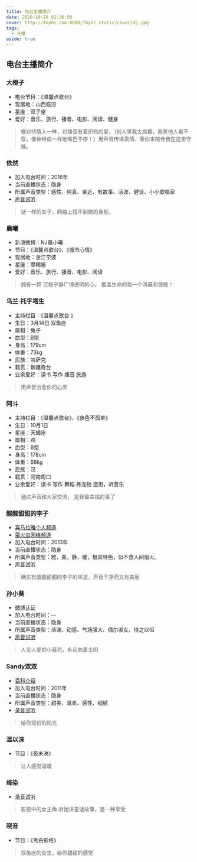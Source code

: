 ```yaml
---
title: 电台主播简介
date: 2020-10-20 01:36:50
cover: http://fmyhc.com:8088/fmyhc_static/cover/dj.jpg
tags:
  - 主播
aside: true
---
```


## 电台主播简介

### 大橙子

- 电台节目：《温馨点歌台》
- 现居地：山西临汾
- 星座：双子座
- 爱好：音乐、旅行、播音、电影、阅读、健身

> 像对待情人一样，对播音有着炽热的爱。（别人笑我太疯癫，我笑他人看不穿，像神经病一样地嘴巴不停！）用声音传递真情、等你来陪伴我在这里守候。

### 依然

- 加入电台时间：2016年
- 当前直播状态：隐身
- 所属声音类型：感性、纯真、亲近、有故事、活泼、健谈、小小歌唱家
- [声音试听](https://music.163.com/#/program?id=796634615)

> 谜一样的女子，网络上找不到她的身影。

### 晨曦
- 新浪微博：NJ晨小曦
- 节目：《温馨点歌台》、《城市心情》
- 现居地：浙江宁波
- 星座：摩羯座
- 爱好：音乐、旅行、播音、电影、阅读

> 拥有一颗
> 沉稳宁静广博透明的心，
> 覆盖生命的每一个清晨和夜晚！


### 乌兰·托乎塔生
- 主持栏目：《温馨点歌台 》
- 生日：3月14日    双鱼座
- 属相：兔子   
- 血型：B型
- 身高：179cm 
- 体重：73kg
- 民族：哈萨克
- 籍贯：新疆奇台
- 业余爱好：读书 写作 播音 旅游

> 用声音治愈你的心灵

### 阿斗
- 主持栏目：《温馨点歌台》、《夜色不孤单》
- 生日：10月1日 
- 星座：天蝎座
- 属相：鸡     
- 血型：B型
- 身高：178cm 
- 体重：68kg
- 民族：汉
- 籍贯：河南周口
- 业余爱好：读书 写作 舞蹈 养宠物 逛街，听音乐

> 通过声音和大家交流，
> 是我最幸福的事了

### 酸酸甜甜的李子

- [喜马拉雅个人频道](https://www.ximalaya.com/zhubo/3698621/)
- [萤火虫网络频道](https://www.ximalaya.com/yinyue/214724/)
- 加入电台时间：2013年
- 当前直播状态：隐身
- 所属声音类型：雅，美，静，暖，极具特色，似不食人间烟火。
- [声音试听](https://www.ximalaya.com/yinyue/214724/14023140)

> 确实有酸酸甜甜的李子的味道，声音干净而又有美丽

### 孙小葵
- [微博认证](https://weibo.com/sunxiaokui)
- 加入电台时间：--
- 当前直播状态：隐身
- 所属声音类型：活泼、动感、气场强大、偶尔淑女、持之以恒
- [声音试听](https://www.ximalaya.com/yule/761/10470225)

> 人见人爱的小葵花，永远向着太阳

### Sandy双双
- [百科介绍](http://1t.click/adgv)
- 加入电台时间：2011年
- 当前直播状态：隐身
- 所属声音类型：甜美、温柔、感性、细腻
- [录音试听](https://www.ximalaya.com/diantai/504/368514)

> 给你双份的阳光

### 温以沫
- 节目：《夜未泱》

> 让人感觉温暖

### 绛染
- [录音试听](https://www.ximalaya.com/qinggan/327528/5052897)

> 影视中的女主角
> 听她讲童话故事，是一种享受

### 晓音
- 节目：《黑白影格》

> 双鱼座的女生，给你甜甜的感觉